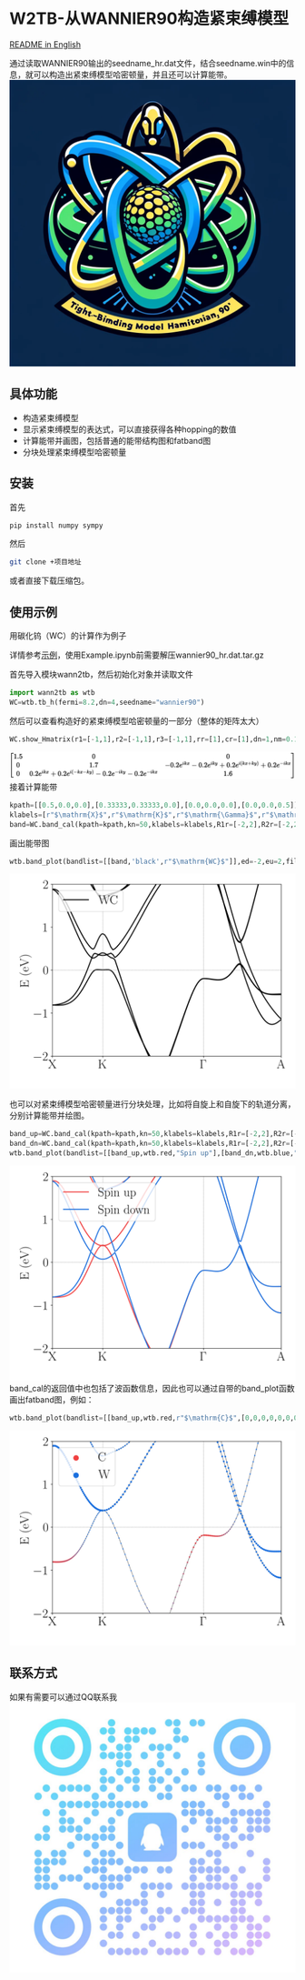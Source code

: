 # W2TB-从WANNIER90构造紧束缚模型
[README in English](README.md)

通过读取WANNIER90输出的seedname_hr.dat文件，结合seedname.win中的信息，就可以构造出紧束缚模型哈密顿量，并且还可以计算能带。
![AI generated](logo.png)
## 具体功能
- 构造紧束缚模型
- 显示紧束缚模型的表达式，可以直接获得各种hopping的数值
- 计算能带并画图，包括普通的能带结构图和fatband图
- 分块处理紧束缚模型哈密顿量

## 安装
首先
```bash
pip install numpy sympy
```
然后
```bash
git clone +项目地址
```
或者直接下载压缩包。

## 使用示例
用碳化钨（WC）的计算作为例子

详情参考[示例](Example.ipynb)，使用Example.ipynb前需要解压wannier90_hr.dat.tar.gz

首先导入模块wann2tb，然后初始化对象并读取文件
```python
import wann2tb as wtb
WC=wtb.tb_h(fermi=8.2,dn=4,seedname="wannier90")
```
然后可以查看构造好的紧束缚模型哈密顿量的一部分（整体的矩阵太大）
```python
WC.show_Hmatrix(r1=[-1,1],r2=[-1,1],r3=[-1,1],rr=[1],cr=[1],dn=1,nm=0.15)
```
![Alt text](image.png)
接着计算能带
```python
kpath=[[0.5,0.0,0.0],[0.33333,0.33333,0.0],[0.0,0.0,0.0],[0.0,0.0,0.5]]
klabels=[r"$\mathrm{X}$",r"$\mathrm{K}$",r"$\mathrm{\Gamma}$",r"$\mathrm{A}$"]
band=WC.band_cal(kpath=kpath,kn=50,klabels=klabels,R1r=[-2,2],R2r=[-2,2],R3r=[-2,2],rr=[0,1,2,3])
```
画出能带图
```python
wtb.band_plot(bandlist=[[band,'black',r"$\mathrm{WC}$"]],ed=-2,eu=2,filename="wholeband.png")
```
![Alt text](wholeband.png)

也可以对紧束缚模型哈密顿量进行分块处理，比如将自旋上和自旋下的轨道分离，分别计算能带并绘图。
```python
band_up=WC.band_cal(kpath=kpath,kn=50,klabels=klabels,R1r=[-2,2],R2r=[-2,2],R3r=[-2,2],rr=[0,1])
band_dn=WC.band_cal(kpath=kpath,kn=50,klabels=klabels,R1r=[-2,2],R2r=[-2,2],R3r=[-2,2],rr=[2,3])
wtb.band_plot(bandlist=[[band_up,wtb.red,"Spin up"],[band_dn,wtb.blue,"Spin down"]],ed=-2,eu=2,filename="spinband.png")
```
![Alt text](spinband.png)
band_cal的返回值中也包括了波函数信息，因此也可以通过自带的band_plot函数画出fatband图，例如：
```python
wtb.band_plot(bandlist=[[band_up,wtb.red,r"$\mathrm{C}$",[0,0,0,0,0,0,0,0,0,1,1,1]],[band_up,wtb.blue,r"$\mathrm{W}$",[1,1,1,1,1,1,1,1,1,0,0,0]]],ed=-2,eu=2,filename="fatband.png")
```
![Alt text](fatband.png)
## 联系方式
如果有需要可以通过QQ联系我
![Alt text](QR.jpg)